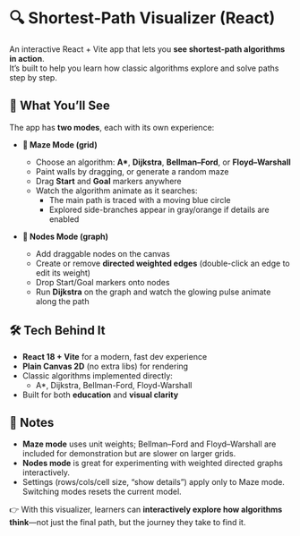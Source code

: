 # 🔍 Shortest-Path Visualizer (React)

An interactive React + Vite app that lets you **see shortest-path algorithms in action**.  
It’s built to help you learn how classic algorithms explore and solve paths step by step.

## 🚀 What You’ll See

The app has **two modes**, each with its own experience:

- **🧩 Maze Mode (grid)**
  - Choose an algorithm: **A\***, **Dijkstra**, **Bellman–Ford**, or **Floyd–Warshall**
  - Paint walls by dragging, or generate a random maze
  - Drag **Start** and **Goal** markers anywhere
  - Watch the algorithm animate as it searches:
    - The main path is traced with a moving blue circle
    - Explored side-branches appear in gray/orange if details are enabled

- **🔗 Nodes Mode (graph)**
  - Add draggable nodes on the canvas
  - Create or remove **directed weighted edges** (double-click an edge to edit its weight)
  - Drop Start/Goal markers onto nodes
  - Run **Dijkstra** on the graph and watch the glowing pulse animate along the path

## 🛠 Tech Behind It

- **React 18 + Vite** for a modern, fast dev experience
- **Plain Canvas 2D** (no extra libs) for rendering
- Classic algorithms implemented directly:
  - A\*, Dijkstra, Bellman-Ford, Floyd-Warshall
- Built for both **education** and **visual clarity**

## 📌 Notes

- **Maze mode** uses unit weights; Bellman–Ford and Floyd–Warshall are included for demonstration but are slower on larger grids.
- **Nodes mode** is great for experimenting with weighted directed graphs interactively.
- Settings (rows/cols/cell size, “show details”) apply only to Maze mode. Switching modes resets the current model.

👉 With this visualizer, learners can **interactively explore how algorithms think**—not just the final path, but the journey they take to find it.
